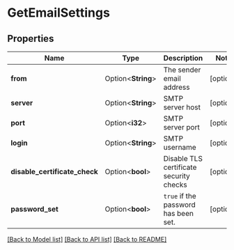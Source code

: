# GetEmailSettings

## Properties

Name | Type | Description | Notes
------------ | ------------- | ------------- | -------------
**from** | Option<**String**> | The sender email address | [optional]
**server** | Option<**String**> | SMTP server host | [optional]
**port** | Option<**i32**> | SMTP server port | [optional]
**login** | Option<**String**> | SMTP username | [optional]
**disable_certificate_check** | Option<**bool**> | Disable TLS certificate security checks | [optional]
**password_set** | Option<**bool**> | `true` if the password has been set. | [optional]

[[Back to Model list]](../README.md#documentation-for-models) [[Back to API list]](../README.md#documentation-for-api-endpoints) [[Back to README]](../README.md)


